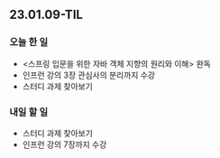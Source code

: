 ## 23.01.09-TIL

### 오늘 한 일
- <스프링 입문을 위한 자바 객체 지향의 원리와 이해> 완독
- 인프런 강의 3장 관심사의 분리까지 수강
- 스터디 과제 찾아보기

### 내일 할 일
- 스터디 과제 찾아보기
- 인프런 강의 7장까지 수강

